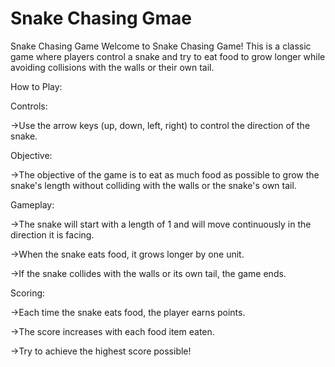 # Snake Chasing Gmae

Snake Chasing Game
Welcome to Snake Chasing Game! This is a classic game where players control a snake and try to eat food to grow longer while avoiding collisions with the walls or their own tail.

How to Play:

Controls:

->Use the arrow keys (up, down, left, right) to control the direction of the snake.

Objective:

->The objective of the game is to eat as much food as possible to grow the snake's length without colliding with the walls or the snake's own tail.

Gameplay:

->The snake will start with a length of 1 and will move continuously in the direction it is facing.

->When the snake eats food, it grows longer by one unit.

->If the snake collides with the walls or its own tail, the game ends.

Scoring:

->Each time the snake eats food, the player earns points.

->The score increases with each food item eaten.

->Try to achieve the highest score possible!
